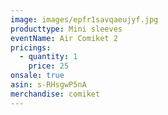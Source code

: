 ```yaml
---
image: images/epfr1savqaeujyf.jpg
producttype: Mini sleeves
eventName: Air Comiket 2
pricings:
  - quantity: 1
    price: 25
onsale: true
asin: s-RHsgwP5nA
merchandise: comiket
---
```

